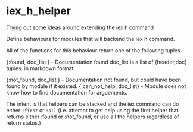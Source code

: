 # iex_h_helper
Trying out some ideas around extending the iex h command 

Define behaviours for modules that will backend the iex h command. 

  All of the functions for this behaviour return one of the following tuples. 

  {:found, doc_list }  - Documentation found doc_list is a list of {header,doc} tuples.
                         in markdown format.

  {:not_found, doc_list } - Documentation not found, but could have been found by module if 
                            it existed.
  {:can_not_help, doc_list} - Module does not know how to find documentation for arguements. 

  The intent is that helpers can be stacked and the iex command can do either `:first` or `:all`
  (i.e. attempt to get help using the first helper that returns either :found or :not_found, or
   use all the helpers regardless of return status.)
